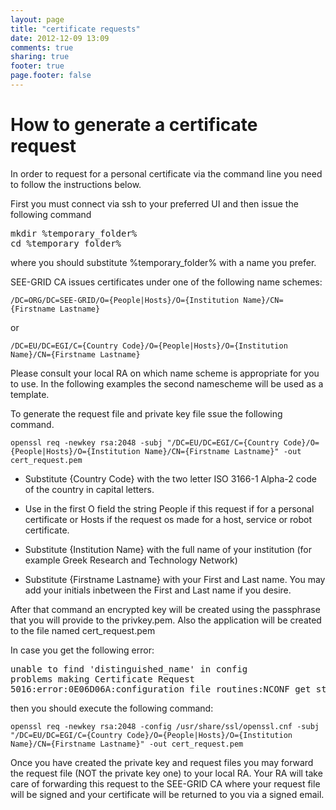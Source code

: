 ```yaml
---
layout: page
title: "certificate requests"
date: 2012-12-09 13:09
comments: true
sharing: true
footer: true
page.footer: false
---
```


How to generate a certificate request
================================================================================
In order to request for a personal certificate via the command line you need to follow the instructions below.

First you must connect via ssh to your preferred UI and then issue the following command

<pre>
mkdir %temporary_folder%
cd %temporary_folder%
</pre>
where you should substitute %temporary_folder% with a name you prefer. 

SEE-GRID CA issues certificates under one of the following name schemes:

```
/DC=ORG/DC=SEE-GRID/O={People|Hosts}/O={Institution Name}/CN={Firstname Lastname}
```
or

```
/DC=EU/DC=EGI/C={Country Code}/O={People|Hosts}/O={Institution Name}/CN={Firstname Lastname}
```
Please consult your local RA on which name scheme is appropriate for you to use. In the following examples the second namescheme will be used as a template. 

To generate the request file and private key file ssue the following command.

```
openssl req -newkey rsa:2048 -subj "/DC=EU/DC=EGI/C={Country Code}/O={People|Hosts}/O={Institution Name}/CN={Firstname Lastname}" -out cert_request.pem
```

- Substitute {Country Code} with the two letter ISO 3166-1 Alpha-2 code of the country in capital letters. 

- Use in the first O field the string People if this request if for a personal certificate or Hosts if the request os made for a host, service or robot certificate. 

- Substitute {Institution Name} with the full name of your institution (for example Greek Research and Technology Network)
- Substitute {Firstname Lastname} with your First and Last name. You may add your initials inbetween the First and Last name if you desire. 

After that command an encrypted key will be created using the passphrase that you will provide to the privkey.pem. Also the application will be created to the file named cert_request.pem

In case you get the following error:

<pre>
unable to find 'distinguished_name' in config
problems making Certificate Request
5016:error:0E06D06A:configuration file routines:NCONF_get_string:no conf or environment variable:conf_lib.c:325:
</pre>

then you should execute the following command:

```
openssl req -newkey rsa:2048 -config /usr/share/ssl/openssl.cnf -subj "/DC=EU/DC=EGI/C={Country Code}/O={People|Hosts}/O={Institution Name}/CN={Firstname Lastname}" -out cert_request.pem
```

Once you have created the private key and request files you may forward the request file (NOT the private key one) to your local RA. Your RA will take care of forwarding this request to the SEE-GRID CA where your request file will be signed and your certificate will be returned to you via a signed email.

